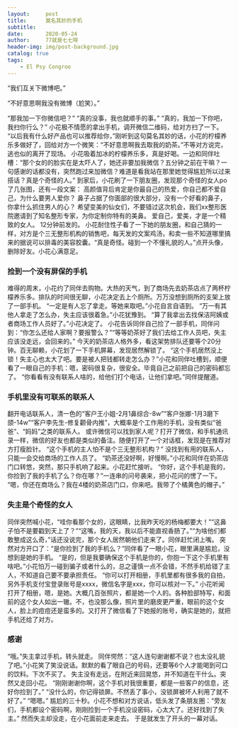 ```yaml
---
layout:     post
title:      莫名其妙的手机
subtitle:   
date:       2020-05-24
author:     77就是七七呀
header-img: img/post-background.jpg
catalog: true
tags:
    - El Psy Congroo
---
```

[^_^]: # (哈哈我是注释，不会在浏览器中显示。)
[^_^]: # tags包含杂谈，Life ？，Books，El Psy Congroo


“我们互关下微博吧。”

“不好意思啊我没有微博（尬笑）。”

“那我加一下你微信吧？”
“真的没事，我也就顺手的事。”
“真的，我加一下你吧，我扫你行么？”
小花极不情愿的拿出手机，调开微信二维码，给对方扫了一下。
“以后我有什么好产品也可以推荐给你，”刚听到这句莫名其妙的话，小花的柠檬养乐多做好了，回给对方一个微笑：“不好意思啊我去取我的奶茶。”不等对方说完，逃也似的离开了现场。
小花吸着加冰的柠檬养乐多，真是好喝。一边和同伴吐槽：“那个女的的脸实在是太吓人了，她还非要加我微信？五分钟之前在干嘛？一句感谢的话都没有，突然跑过来加微信？难道是看我站在那里她觉得尴尬所以过来搭话？真是个奇怪的人。”
到家后，小花刷了一下朋友圈，发现那个奇怪的女人po了几张图，还有一段文案：
高颜值背后肯定是你最自己的热爱，你自己都不爱自己，为什么要男人爱你？
鼻子占据了你面部的很大部分，没有一个好看的鼻子，你拿什么抓住男人的心？
希望变美的仙女们，不要错过这次机会，我们xx整形医院邀请到了知名整形专家，为你定制你特有的美鼻。
爱自己，爱美，才是一个精致的女人。
12分钟前发的。
小花耐住性子看了一下她的朋友圈，和自己猜的一样，对方是个三无整形机构的销售吧，每天发的文案鸡汤，和卖一些不知道哪里搞来的据说可以排毒的美容胶囊。“真是奇怪。碰到一个不懂礼貌的人。”点开头像，删除好友。小花心满意足。

### 捡到一个没有屏保的手机
难得的周末，小花约了同伴去购物。大热的天气，到了商场先去奶茶店点了两杯柠檬养乐多。排队的时间很无聊，小花决定去上个厕所。万万没想到厕所的支架上放了一部手机。
“一定是有人忘了拿走。等她来取吧。”小花自言自语到。
“万一有其他人拿走了怎么办，失主应该很着急。”小花犹豫到。
“算了我拿出去找保洁阿姨或者商场工作人员好了。”小花决定了。
小花告诉同伴自己捡了一部手机，同伴问到：“你怎么还给人家啊？要报警么？”“等等奶茶好了我们去给工作人员吧，失主应该没走远，会回来的。”
今天的奶茶店人格外多，看这架势排队还要等个20分钟。百无聊赖，小花划了一下手机屏幕，发现居然解锁了。
“这个手机居然没上锁！失主心也太大了吧。要是被人把钱都转走怎么办？”小花和同伴吐槽到，顺便看了一眼自己的手机：嗯，密码很复杂，很安全。毕竟自己之前把自己的密码都忘了。
“你看看有没有联系人啥的，给他们打个电话，让他们拿吧。”同伴提醒道。

### 手机里没有可联系的联系人
翻开电话联系人，清一色的“客户王小姐-2月1鼻综合-8w”“客户张娜-1月3磨下颌-14w”“客户李先生-修复颧骨内推”，大概率是个工作用的手机，没有类似“爸爸”、“妈妈”之类的联系人。
或许微信可以找到家人呢？打开了微信，和手机通讯录一样，微信的好友也都是类似的备注。随便打开了一个对话框，发现是在推荐对方打瘦脸针。
“这个手机的主人怕不是个三无整形机构？”
没找到有用的联系人，只能一会交给商场的工作人员了。
“奶茶还没好啊，好慢啊。”小花和同伴在奶茶店门口转悠，突然，那只手机响了起来。小花赶忙接听。
“你好，这个手机是我的，你捡到了我的手机了么？你在哪？”一连串的问号袭来，把小花问的愣了一下。
“嗯，你还在商场么？我在4楼的奶茶店门口，你来吧。我带了个橘黄色的帽子。”

### 失主是个奇怪的女人
同伴突然喊小花，“哇你看那个女的，这眼睛，比我昨天吃的杨梅都要大！”“这鼻子怕不是要戳到天上了？”“这嘴，我的天，我以后不能直视香肠了。”“为啥他们都敢整成这么奇，”话还没说完，那个女人居然朝他们走来了。同伴赶忙闭上嘴。
突然对方开口了：“是你捡到了我的手机么？”同伴看了一眼小花，眼里满是尴尬，没想到是她的手机。
“是的，但是我要确保这个手机是你的，你抱一下这个手机里有啥吧。”小花怕万一碰到骗子或者什么的，总之谨慎一点不会错，不然手机给错了主人，不知道自己要不要承担责任。
“你可以打开相册，手机里都有很多我的自拍，另外手机支付宝登录账号是xxxx，微信名字是xxx，你可以核对一下。”
小花听闻打开了相册，嗯，是她。大概几百张照片，都是她一个人的。各种脸部特写，和面前的这个女人如出一辙。不，也没那么像，照片里的磨皮更严重，眼前的这个女人，脸上的痘痘还是蛮多的。又打开了微信看了下她报的账号，确实是她的，就把手机还给了对方。

### 感谢
“哦。”失主拿过手机，转头就走。
同伴愕然：“这人连句谢谢都不说？也太没礼貌了吧。”小花笑了笑没说话。默默的看了眼自己的号码，还要等6个人才能喝到可口的饮料。下次不买了。
失主没有走远，在附近来回晃悠，并不知道在干什么。突然又走回小花。
“刚刚谢谢你啊，这个手机对我很重要，都是一些客户的信息，还好你捡到了。”
“没什么的，你记得锁屏。不然丢了事小，没锁屏被坏人利用了就不好了。”
“嗯嗯。”
尴尬的三十秒。小花不想和对方说话，低头发了条朋友圈：“旁友们，手机都设个密码啊，刚刚捡到一个手机没设密码，心太大了。还好找到了失主。”
然而失主却没走，在小花面前走来走去。
于是就发生了开头的一幕对话。

